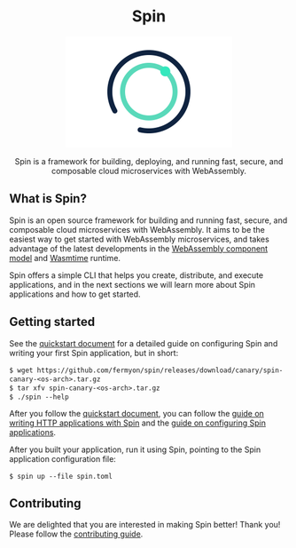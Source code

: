 <div align="center">
  <h1>Spin</h1>
  <img src="./docs/static/image/spin.png" width="300"/>
  <p>Spin is a framework for building, deploying, and running fast, secure, and composable cloud microservices with WebAssembly.</p>
</div>

## What is Spin?

Spin is an open source framework for building and running fast, secure, and
composable cloud microservices with WebAssembly. It aims to be the easiest way
to get started with WebAssembly microservices, and takes advantage of the latest
developments in the
[WebAssembly component model](https://github.com/WebAssembly/component-model)
and [Wasmtime](https://wasmtime.dev/) runtime.

Spin offers a simple CLI that helps you create, distribute, and execute
applications, and in the next sections we will learn more about Spin
applications and how to get started.

## Getting started

See the [quickstart document](./docs/content/quickstart.md) for a detailed
guide on configuring Spin and writing your first Spin application, but in short:

```
$ wget https://github.com/fermyon/spin/releases/download/canary/spin-canary-<os-arch>.tar.gz
$ tar xfv spin-canary-<os-arch>.tar.gz
$ ./spin --help
```

After you follow the [quickstart document](./docs/content/quickstart.md),
you can follow the
[guide on writing HTTP applications with Spin](./docs/content/writing-http-apps.md)
and the
[guide on configuring Spin applications](./docs/content/configuration.md).

After you built your application, run it using Spin, pointing to the Spin
application configuration file:

```
$ spin up --file spin.toml
```

## Contributing

We are delighted that you are interested in making Spin better! Thank you!
Please follow the [contributing guide](./docs/content/contributing.md).
